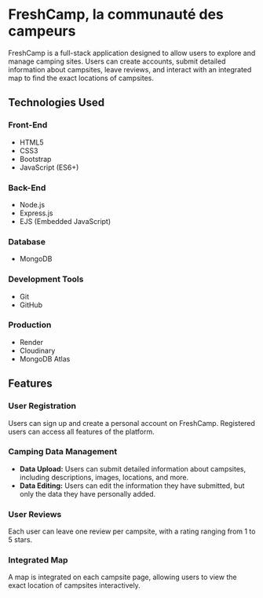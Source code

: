 # FreshCamp, la communauté des campeurs

FreshCamp is a full-stack application designed to allow users to explore and manage camping sites. Users can create accounts, submit detailed information about campsites, leave reviews, and interact with an integrated map to find the exact locations of campsites.

## Technologies Used

### Front-End
- HTML5
- CSS3
- Bootstrap
- JavaScript (ES6+)

### Back-End
- Node.js
- Express.js
- EJS (Embedded JavaScript)

### Database
- MongoDB

### Development Tools
- Git
- GitHub

### Production
- Render
- Cloudinary
- MongoDB Atlas

## Features

### User Registration
Users can sign up and create a personal account on FreshCamp. Registered users can access all features of the platform.

### Camping Data Management
- **Data Upload:** Users can submit detailed information about campsites, including descriptions, images, locations, and more.
- **Data Editing:** Users can edit the information they have submitted, but only the data they have personally added.

### User Reviews
Each user can leave one review per campsite, with a rating ranging from 1 to 5 stars.

### Integrated Map
A map is integrated on each campsite page, allowing users to view the exact location of campsites interactively.







